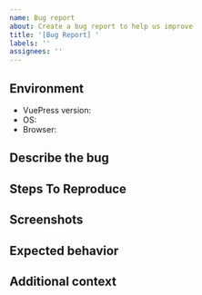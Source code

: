 ```yaml
---
name: Bug report
about: Create a bug report to help us improve
title: '[Bug Report] '
labels: ''
assignees: ''
---
```


## Environment

<!-- Please provide the environment info -->

<!--
For example:
- VuePress version: vuepress@2.0.0
- OS: Windows 10 x64
- Browser: Chrome 75.0.3770.100
 -->

- VuePress version:
- OS:
- Browser:

## Describe the bug

<!-- A clear and concise description of what the bug is. -->

## Steps To Reproduce

<!-- If possbile, please create a reproduce repository so we can reproduce the bug quickly. -->

<!--
Steps to reproduce the behavior, for example:
1. Go to '...'
2. Click on '....'
3. Scroll down to '....'
4. See error
-->

## Screenshots

<!-- If applicable, add screenshots to help explain your problem. -->

## Expected behavior

<!-- A clear and concise description of what you expected to happen. -->

## Additional context

<!-- Add any other context about the problem here. -->
